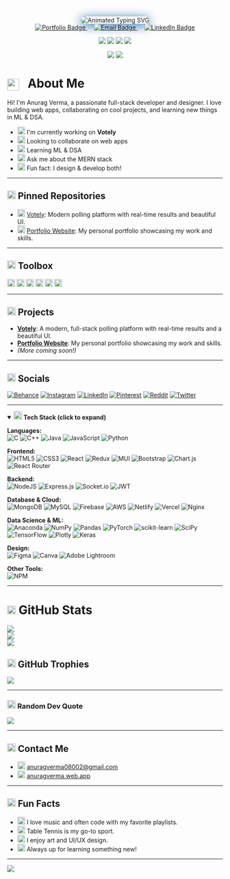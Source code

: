 <!-- Modern Icon Header Example: https://shields.io/ or SVGs -->

<!-- Modern Smooth Banner -->
<p align="center">
  <img src="https://readme-typing-svg.demolab.com?font=Fira+Code&weight=700&size=30&pause=1000&color=00C9A7&center=true&vCenter=true&width=800&lines=👋+Hey%2C+I'm+Anurag+Verma!;🚀+Full-Stack+Developer+%7C+Designer;💡+Crafting+modern+web+experiences;🌱+Exploring+ML+%26+DSA;✨+Welcome+to+my+GitHub+space!" alt="Animated Typing SVG" style="border-radius: 12px; box-shadow: 0 4px 24px rgb(17, 95, 168);" />
  <br/>
  <a href="https://anuragverma.web.app/" target="_blank" style="margin: 0 8px;">
    <img src="https://img.shields.io/badge/Portfolio-Explore-00C9A7?style=for-the-badge&logo=react&logoColor=white" alt="Portfolio Badge" />
  </a>
  <a href="mailto:anuragverma7557@gmail.com" style="margin: 0 8px;">
    <img src="https://img.shields.io/badge/Email-Say%20Hi-FF6F61?style=for-the-badge&logo=gmail&logoColor=white" alt="Email Badge" />
  </a>
  <a href="https://www.linkedin.com/in/anurag-verma-7557/" target="_blank" style="margin: 0 8px;">
    <img src="https://img.shields.io/badge/LinkedIn-Let's%20Connect-0077B5?style=for-the-badge&logo=linkedin&logoColor=white" alt="LinkedIn Badge" />
  </a>
</p>

<!-- Quick Stats Badges -->
<p align="center">
  <img src="https://img.shields.io/github/stars/Anurag-amrev-7557?style=for-the-badge&logo=github" />
  <img src="https://img.shields.io/github/followers/Anurag-amrev-7557?style=for-the-badge&logo=github" />
  <img src="https://img.shields.io/github/forks/Anurag-amrev-7557/votely?style=for-the-badge&logo=github" />
  <img src="https://komarev.com/ghpvc/?username=Anurag-amrev-7557&style=for-the-badge" />
</p>

<p align="center">
  <img src="https://img.shields.io/badge/Full%20Stack%20Developer-22223b?style=for-the-badge&logo=react&logoColor=61DAFB" />
  <img src="https://img.shields.io/badge/Designer-22223b?style=for-the-badge&logo=figma&logoColor=F24E1E" />
</p>

# <img src="https://img.shields.io/badge/About%20Me-22223b?style=for-the-badge&logo=about-dot-me&logoColor=white" height="28" style="vertical-align: middle;"/> &nbsp; About Me

Hi! I'm Anurag Verma, a passionate full-stack developer and designer. I love building web apps, collaborating on cool projects, and learning new things in ML & DSA. 

- <img src="https://img.shields.io/badge/Project-Votely-blueviolet?style=flat-square&logo=github" height="18"/> I'm currently working on **Votely**
- <img src="https://img.shields.io/badge/Collaboration-Welcome-brightgreen?style=flat-square&logo=handshake&logoColor=white" height="18"/> Looking to collaborate on web apps
- <img src="https://img.shields.io/badge/Learning-ML%20%26%20DSA-orange?style=flat-square&logo=python&logoColor=white" height="18"/> Learning ML & DSA
- <img src="https://img.shields.io/badge/Ask%20Me-MERN%20Stack-61DAFB?style=flat-square&logo=react&logoColor=white" height="18"/> Ask me about the MERN stack
- <img src="https://img.shields.io/badge/Designer%20%26%20Developer-Yes-ff69b4?style=flat-square&logo=figma&logoColor=white" height="18"/> Fun fact: I design & develop both!

---

## <img src="https://img.shields.io/badge/Pinned%20Repos-22223b?style=flat-square&logo=pinboard&logoColor=white" height="20"/> Pinned Repositories

- <img src="https://img.shields.io/badge/Votely-Full%20Stack%20Polling%20App-blueviolet?style=flat-square&logo=github" height="18"/> [Votely](https://github.com/Anurag-amrev-7557/votely): Modern polling platform with real-time results and beautiful UI.
- <img src="https://img.shields.io/badge/Portfolio-React%20%7C%20Design-blue?style=flat-square&logo=react&logoColor=white" height="18"/> [Portfolio Website](https://anuragverma.web.app/): My personal portfolio showcasing my work and skills.

---

## <img src="https://img.shields.io/badge/Toolbox-22223b?style=flat-square&logo=wrench&logoColor=white" height="20"/> Toolbox
<p>
  <img src="https://img.shields.io/badge/VS%20Code-007ACC?style=flat-square&logo=visual-studio-code&logoColor=white" height="18"/>
  <img src="https://img.shields.io/badge/Git-F05032?style=flat-square&logo=git&logoColor=white" height="18"/>
  <img src="https://img.shields.io/badge/Postman-FF6C37?style=flat-square&logo=postman&logoColor=white" height="18"/>
  <img src="https://img.shields.io/badge/Notion-000000?style=flat-square&logo=notion&logoColor=white" height="18"/>
  <img src="https://img.shields.io/badge/Slack-4A154B?style=flat-square&logo=slack&logoColor=white" height="18"/>
  <img src="https://img.shields.io/badge/Chrome-4285F4?style=flat-square&logo=google-chrome&logoColor=white" height="18"/>
</p>

---

## <img src="https://img.shields.io/badge/Projects-22223b?style=flat-square&logo=github&logoColor=white" height="20"/> Projects
- **[Votely](https://github.com/Anurag-amrev-7557/votely)**: A modern, full-stack polling platform with real-time results and a beautiful UI.
- **[Portfolio Website](https://anuragverma.web.app/)**: My personal portfolio showcasing my work and skills.
- *(More coming soon!)*

---

## <img src="https://img.shields.io/badge/Socials-22223b?style=flat-square&logo=sharethis&logoColor=white" height="20"/> Socials
[![Behance](https://img.shields.io/badge/Behance-1769ff?logo=behance&logoColor=white)](https://www.behance.net/anuragverma109)
[![Instagram](https://img.shields.io/badge/Instagram-%23E4405F.svg?logo=Instagram&logoColor=white)](https://www.instagram.com/verma.anurag__/) 
[![LinkedIn](https://img.shields.io/badge/LinkedIn-%230077B5.svg?logo=linkedin&logoColor=white)](https://www.linkedin.com/in/anurag-verma-18645b280/) 
[![Pinterest](https://img.shields.io/badge/Pinterest-%23E60023.svg?logo=Pinterest&logoColor=white)](https://in.pinterest.com/anuragverma08002/) 
[![Reddit](https://img.shields.io/badge/Reddit-%23FF4500.svg?logo=Reddit&logoColor=white)](https://www.reddit.com/user/Nervous-Ad2104/) 
[![Twitter](https://img.shields.io/badge/Twitter-%231DA1F2.svg?logo=Twitter&logoColor=white)](https://x.com/Ansh1776657)

---

<details open>
<summary><strong><img src="https://img.shields.io/badge/Tech%20Stack-22223b?style=flat-square&logo=stackshare&logoColor=white" height="20"/> Tech Stack (click to expand)</strong></summary>

**Languages:**  
![C](https://img.shields.io/badge/c-%2300599C.svg?style=flat&logo=c&logoColor=white) ![C++](https://img.shields.io/badge/c++-%2300599C.svg?style=flat&logo=c%2B%2B&logoColor=white) ![Java](https://img.shields.io/badge/java-%23ED8B00.svg?style=flat&logo=java&logoColor=white) ![JavaScript](https://img.shields.io/badge/javascript-%23323330.svg?style=flat&logo=javascript&logoColor=%23F7DF1E) ![Python](https://img.shields.io/badge/python-3670A0?style=flat&logo=python&logoColor=ffdd54)

**Frontend:**  
![HTML5](https://img.shields.io/badge/html5-%23E34F26.svg?style=flat&logo=html5&logoColor=white) ![CSS3](https://img.shields.io/badge/css3-%231572B6.svg?style=flat&logo=css3&logoColor=white) ![React](https://img.shields.io/badge/react-%2320232a.svg?style=flat&logo=react&logoColor=%2361DAFB) ![Redux](https://img.shields.io/badge/redux-%23593d88.svg?style=flat&logo=redux&logoColor=white) ![MUI](https://img.shields.io/badge/MUI-%230081CB.svg?style=flat&logo=material-ui&logoColor=white) ![Bootstrap](https://img.shields.io/badge/bootstrap-%23563D7C.svg?style=flat&logo=bootstrap&logoColor=white) ![Chart.js](https://img.shields.io/badge/chart.js-F5788D.svg?style=flat&logo=chart.js&logoColor=white) ![React Router](https://img.shields.io/badge/React_Router-CA4245?style=flat&logo=react-router&logoColor=white)

**Backend:**  
![NodeJS](https://img.shields.io/badge/node.js-6DA55F?style=flat&logo=node.js&logoColor=white) ![Express.js](https://img.shields.io/badge/express.js-%23404d59.svg?style=flat&logo=express&logoColor=%2361DAFB) ![Socket.io](https://img.shields.io/badge/Socket.io-black?style=flat&logo=socket.io&badgeColor=010101) ![JWT](https://img.shields.io/badge/JWT-black?style=flat&logo=JSON%20web%20tokens)

**Database & Cloud:**  
![MongoDB](https://img.shields.io/badge/MongoDB-%234ea94b.svg?style=flat&logo=mongodb&logoColor=white) ![MySQL](https://img.shields.io/badge/mysql-%2300f.svg?style=flat&logo=mysql&logoColor=white) ![Firebase](https://img.shields.io/badge/firebase-%23039BE5.svg?style=flat&logo=firebase) ![AWS](https://img.shields.io/badge/AWS-%23FF9900.svg?style=flat&logo=amazon-aws&logoColor=white) ![Netlify](https://img.shields.io/badge/netlify-%23000000.svg?style=flat&logo=netlify&logoColor=#00C7B7) ![Vercel](https://img.shields.io/badge/vercel-%23000000.svg?style=flat&logo=vercel&logoColor=white) ![Nginx](https://img.shields.io/badge/nginx-%23009639.svg?style=flat&logo=nginx&logoColor=white)

**Data Science & ML:**  
![Anaconda](https://img.shields.io/badge/Anaconda-%2344A833.svg?style=flat&logo=anaconda&logoColor=white) ![NumPy](https://img.shields.io/badge/numpy-%23013243.svg?style=flat&logo=numpy&logoColor=white) ![Pandas](https://img.shields.io/badge/pandas-%23150458.svg?style=flat&logo=pandas&logoColor=white) ![PyTorch](https://img.shields.io/badge/PyTorch-%23EE4C2C.svg?style=flat&logo=PyTorch&logoColor=white) ![scikit-learn](https://img.shields.io/badge/scikit--learn-%23F7931E.svg?style=flat&logo=scikit-learn&logoColor=white) ![SciPy](https://img.shields.io/badge/SciPy-%230C55A5.svg?style=flat&logo=scipy&logoColor=%white) ![TensorFlow](https://img.shields.io/badge/TensorFlow-%23FF6F00.svg?style=flat&logo=TensorFlow&logoColor=white) ![Plotly](https://img.shields.io/badge/Plotly-%233F4F75.svg?style=flat&logo=plotly&logoColor=white) ![Keras](https://img.shields.io/badge/Keras-%23D00000.svg?style=flat&logo=Keras&logoColor=white)

**Design:**  
![Figma](https://img.shields.io/badge/figma-%23F24E1E.svg?style=flat&logo=figma&logoColor=white) ![Canva](https://img.shields.io/badge/Canva-%2300C4CC.svg?style=flat&logo=Canva&logoColor=white) ![Adobe Lightroom](https://img.shields.io/badge/Adobe%20Lightroom-31A8FF.svg?style=flat&logo=Adobe%20Lightroom&logoColor=white)

**Other Tools:**  
![NPM](https://img.shields.io/badge/NPM-%23000000.svg?style=flat&logo=npm&logoColor=white)

</details>

---

# <img src="https://img.shields.io/badge/GitHub%20Stats-22223b?style=flat-square&logo=github&logoColor=white" height="20"/> GitHub Stats
![](https://github-readme-stats.vercel.app/api?username=Anurag-amrev-7557&theme=city_light&hide_border=true&include_all_commits=false&count_private=true)<br/>
![](https://github-readme-streak-stats.herokuapp.com/?user=Anurag-amrev-7557&theme=city_light&hide_border=true)<br/>
![](https://github-readme-stats.vercel.app/api/top-langs/?username=Anurag-amrev-7557&theme=city_light&hide_border=true&include_all_commits=false&count_private=true&layout=compact)

## <img src="https://img.shields.io/badge/Trophies-22223b?style=flat-square&logo=star&logoColor=white" height="20"/> GitHub Trophies
![](https://github-trophies.vercel.app/?username=Anurag-amrev-7557&theme=gitdimmed&no-frame=true&no-bg=true&margin-w=4)

---

### <img src="https://img.shields.io/badge/Dev%20Quote-22223b?style=flat-square&logo=quote&logoColor=white" height="20"/> Random Dev Quote
![](https://quotes-github-readme.vercel.app/api?type=horizontal&theme=light)

---

## <img src="https://img.shields.io/badge/Contact-22223b?style=flat-square&logo=gmail&logoColor=white" height="20"/> Contact Me
- <img src="https://img.shields.io/badge/Email-anuragverma08002@gmail.com-red?style=flat-square&logo=gmail&logoColor=white" height="18"/> anuragverma08002@gmail.com
- <img src="https://img.shields.io/badge/Portfolio-anuragverma.web.app-blue?style=flat-square&logo=google-chrome&logoColor=white" height="18"/> [anuragverma.web.app](https://anuragverma.web.app/)

---

## <img src="https://img.shields.io/badge/Fun%20Facts-22223b?style=flat-square&logo=smugmug&logoColor=white" height="20"/> Fun Facts
- <img src="https://img.shields.io/badge/Music-Lover-1DB954?style=flat-square&logo=spotify&logoColor=white" height="18"/> I love music and often code with my favorite playlists.
- <img src="https://img.shields.io/badge/Table%20Tennis-Player-ffb300?style=flat-square&logo=table-tennis&logoColor=white" height="18"/> Table Tennis is my go-to sport.
- <img src="https://img.shields.io/badge/Art%20%26%20UI%2FUX%20Design-ff69b4?style=flat-square&logo=artstation&logoColor=white" height="18"/> I enjoy art and UI/UX design.
- <img src="https://img.shields.io/badge/Learning%20New%20Things-00bcd4?style=flat-square&logo=book&logoColor=white" height="18"/> Always up for learning something new!

---
[![](https://visitcount.itsvg.in/api?id=Anurag-amrev-7557&icon=0&color=0)](https://visitcount.itsvg.in)
